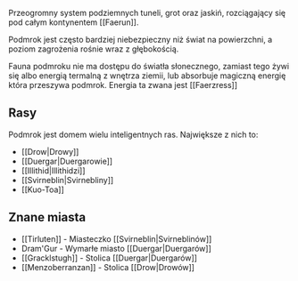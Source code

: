 Przeogromny system podziemnych tuneli, grot oraz jaskiń, rozciągający się pod całym kontynentem [[Faerun]]. 

Podmrok jest często bardziej niebezpieczny niż świat na powierzchni, a poziom zagrożenia rośnie wraz z głębokością.

Fauna podmroku nie ma dostępu do światła słonecznego, zamiast tego żywi się albo energią termalną z wnętrza ziemii, lub absorbuje magiczną energię która przeszywa podmrok. Energia ta zwana jest [[Faerzress]]
## Rasy

Podmrok jest domem wielu inteligentnych ras. Największe z nich to:
- [[Drow|Drowy]]
- [[Duergar|Duergarowie]]
- [[Illithid|Illithidzi]]
- [[Svirneblin|Svirnebliny]]
- [[Kuo-Toa]]

## Znane miasta

- [[Tirluten]] - Miasteczko [[Svirneblin|Svirneblinów]]
- Dram'Gur - Wymarłe miasto [[Duergar|Duergarów]]
- [[Gracklstugh]] - Stolica [[Duergar|Duergarów]]
- [[Menzoberranzan]] - Stolica [[Drow|Drowów]]